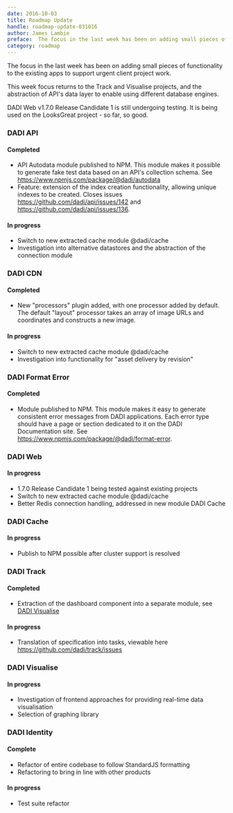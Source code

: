 ```yaml
---
date: 2016-10-03
title: Roadmap Update
handle: roadmap-update-031016
author: James Lambie
preface:  The focus in the last week has been on adding small pieces of functionality to the existing apps to support urgent client project work.
category: roadmap
---
```


The focus in the last week has been on adding small pieces of functionality to the existing apps to support urgent client project work.

This week focus returns to the Track and Visualise projects, and the abstraction of API's data layer to enable using different database engines.

DADI Web v1.7.0 Release Candidate 1 is still undergoing testing. It is being used on the LooksGreat project - so far, so good.

### DADI API

#### Completed

* API Autodata module published to NPM. This module makes it possible to generate fake test data based on
an API's collection schema. See https://www.npmjs.com/package/@dadi/autodata
* Feature: extension of the index creation functionality, allowing unique indexes to be created. Closes issues https://github.com/dadi/api/issues/142 and https://github.com/dadi/api/issues/136.

#### In progress

* Switch to new extracted cache module @dadi/cache
* Investigation into alternative datastores and the abstraction of the connection module

### DADI CDN

#### Completed

* New "processors" plugin added, with one processor added by default. The default "layout" processor takes
an array of image URLs and coordinates and constructs a new image.

#### In progress

* Switch to new extracted cache module @dadi/cache
* Investigation into functionality for "asset delivery by revision"

### DADI Format Error

#### Completed

* Module published to NPM. This module makes it easy to generate consistent error messages from DADI applications.
Each error type should have a page or section dedicated to it on the DADI Documentation site. See https://www.npmjs.com/package/@dadi/format-error.

### DADI Web

#### In progress

* 1.7.0 Release Candidate 1 being tested against existing projects
* Switch to new extracted cache module @dadi/cache
* Better Redis connection handling, addressed in new module DADI Cache

### DADI Cache

#### In progress

* Publish to NPM possible after cluster support is resolved

### DADI Track

#### Completed

* Extraction of the dashboard component into a separate module, see [DADI Visualise](#dadi-visualise)

#### In progress

* Translation of specification into tasks, viewable here https://github.com/dadi/track/issues

### DADI Visualise

#### In progress

* Investigation of frontend approaches for providing real-time data visualisation
* Selection of graphing library

### DADI Identity

#### Complete

* Refactor of entire codebase to follow StandardJS formatting
* Refactoring to bring in line with other products

#### In progress

* Test suite refactor
